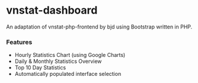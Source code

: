 # vnstat-dashboard

An adaptation of vnstat-php-frontend by bjd using Bootstrap written in PHP.

### Features
* Hourly Statistics Chart (using Google Charts)
* Daily & Monthly Statistics Overview
* Top 10 Day Statistics
* Automatically populated interface selection